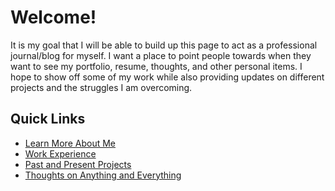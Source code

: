 # Welcome!

It is my goal that I will be able to build up this page to act as a professional journal/blog for myself.  I want a place to point people towards when they want to see my portfolio, resume, thoughts, and other personal items.  I hope to show off some of my work while also providing updates on different projects and the struggles I am overcoming.

## Quick Links
* [Learn More About Me](https://salata.software/about/)
* [Work Experience](https://salata.software/about/experience/)
* [Past and Present Projects](https://salata.software/projects/)
* [Thoughts on Anything and Everything](https://salata.software/posts/)